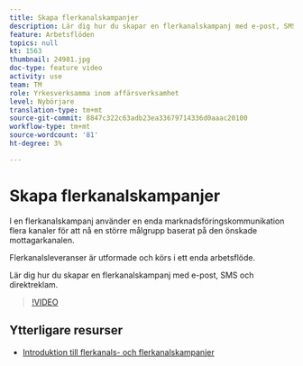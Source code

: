 ```yaml
---
title: Skapa flerkanalskampanjer
description: Lär dig hur du skapar en flerkanalskampanj med e-post, SMS och direktreklam.
feature: Arbetsflöden
topics: null
kt: 1563
thumbnail: 24981.jpg
doc-type: feature video
activity: use
team: TM
role: Yrkesverksamma inom affärsverksamhet
level: Nybörjare
translation-type: tm+mt
source-git-commit: 8847c322c63adb23ea33679714336d0aaac20100
workflow-type: tm+mt
source-wordcount: '81'
ht-degree: 3%

---
```



# Skapa flerkanalskampanjer

I en flerkanalskampanj använder en enda marknadsföringskommunikation flera kanaler för att nå en större målgrupp baserat på den önskade mottagarkanalen.

Flerkanalsleveranser är utformade och körs i ett enda arbetsflöde.

Lär dig hur du skapar en flerkanalskampanj med e-post, SMS och direktreklam.

>[!VIDEO](https://video.tv.adobe.com/v/24981?quality=12)

## Ytterligare resurser

* [Introduktion till flerkanals- och flerkanalskampanjer](/help/orchestrating-campaigns/introduction-to-cross-and-multi-channel-campaigns.md)

